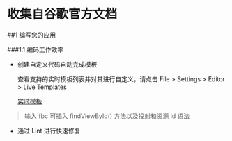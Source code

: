 
# 收集自谷歌官方文档


##1 编写您的应用

###1.1 编码工作效率

- 创建自定义代码自动完成模板

    查看支持的实时模板列表并对其进行自定义，请点击 File > Settings > Editor > Live Templates
    
    <a href="https://medium.com/google-developers/writing-more-code-by-writing-less-code-with-android-studio-live-templates-244f648d17c7">实时模板</a>

> 输入 fbc 可插入 findViewById() 方法以及投射和资源 id 语法


- 通过 Lint 进行快速修复

















